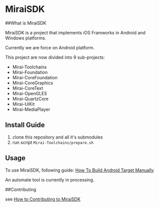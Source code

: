 MiraiSDK
==========

##What is MiraiSDK

MiraiSDK is a project that implements iOS Framworks in Android and Windows platforms.

Currently we are force on Android platform.

This project are now divided into 9 sub-projects:

* Mirai-Toolchains
* Mirai-Foundation
* Mirai-CoreFoundation
* Mirai-CoreGraphics
* Mirai-CoreText
* Mirai-OpenGLES
* Mirai-QuartzCore
* Mirai-UIKit
* Mirai-MediaPlayer

## Install Guide

1. clone this repository and all it's submodules
2. run script ``Mirai-Toolchains/prepare.sh``

## Usage

To use MiraiSDK, following guide: [How To Build Android Target Manually](Research/how_to_build_android_target.md)

An automate tool is currently in processing.

##Contributing

see [How to Contributing to MiraiSDK](Research/how_to_contributing_to_miraisdk.md)

